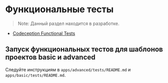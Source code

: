 Функциональные тесты
====================

> Note: Данный раздел находится в разработке.

- [Codeception Functional Tests](http://codeception.com/docs/04-FunctionalTests)

Запуск функциональных тестов для шаблонов проектов basic и advanced
-------------------------------------------------------------------

Следуйте инструкциям в `apps/advanced/tests/README.md` и `apps/basic/tests/README.md`.
